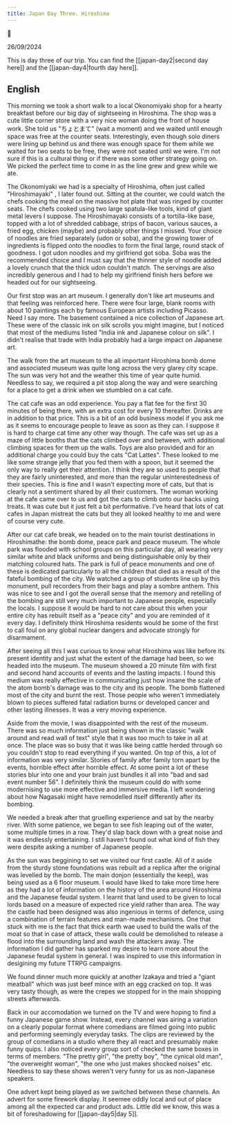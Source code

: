 ```yaml
---
title: Japan Day Three. Hiroshima
---
```


🌱

26/09/2024

This is day three of our trip. You can find the [[japan-day2|second day here]] and the [[japan-day4|fourth day here]].

## English

This morning we took a short walk to a local Okonomiyaki shop for a hearty breakfast before our big day of sightseeing in Hiroshima. The shop was a cute little corner store with a very nice woman doing the front of house work. She told us "ちょとまて" (wait a moment) and we waited until enough space was free at the counter seats. Interestingly, even though solo diners were lining up behind us and there was enough space for them while we waited for two seats to be free, they were not seated until we were. I'm not sure if this is a cultural thing or if there was some other strategy going on. We picked the perfect time to come in as the line grew and grew while we ate.

The Okonomiyaki we had is a specialty of Hiroshima, often just called "Hiroshimayaki" , I later found out. Sitting at the counter, we could watch the chefs cooking the meal on the massive hot plate that was ringed by counter seats. The chefs cooked using two large spatula-like tools, kind of giant metal levers I suppose. The Hiroshimayaki consists of a tortilla-like base, topped with a lot of shredded cabbage, strips of bacon, various sauces, a fried egg, chicken (maybe) and probably other things I missed. Your choice of noodles are fried separately (udon or soba), and the growing tower of ingredients is flipped onto the noodles to form the final large, round stack of goodness. I got udon noodles and my girlfriend got soba. Soba was the recommended choice and I must say that the thinner style of noodle added a lovely crunch that the thick udon couldn't match. The servings are also incredibly generous and I had to help my girlfriend finish hers before we headed out for our sightseeing.

Our first stop was an art museum. I generally don't like art museums and that feeling was reinforced here. There were four large, blank rooms with about 10 paintings each by famous European artists including Picasso. Need I say more. The basement contained a nice collection of Japanese art. These were of the classic ink on silk scrolls you might imagine, but I noticed that most of the mediums listed "India ink and Japanese colour on silk". I didn't realise that trade with India probably had a large impact on Japanese art. 

The walk from the art museum to the all important Hiroshima bomb dome and associated museum was quite long across the very glarey city scape. The sun was very hot and the weather this time of year quite humid. Needless to say, we required a pit stop along the way and were searching for a place to get a drink when we stumbled on a cat cafe.

The cat cafe was an odd experience. You pay a flat fee for the first 30 minutes of being there, with an extra cost for every 10 thereafter. Drinks are in addition to that price. This is a bit of an odd business model if you ask me as it seems to encourage people to leave as soon as they can. I suppose it is hard to charge cat time any other way though. The cafe was set up as a maze of little booths that the cats climbed over and between, with additional climbing spaces for them up the walls. Toys are also provided and for an additional charge you could buy the cats "Cat Lattes". These looked to me like some strange jelly that you fed them with a spoon, but it seemed the only way to really get their attention. I think they are so used to people that they are fairly uninterested, and more than the regular uninterestedness of their species. This is fine and I wasn't expecting more of cats, but that is clearly not a sentiment shared by all their customers. The woman working at the cafe came over to us and got the cats to climb onto our backs using treats. It was cute but it just felt a bit performative. I've heard that lots of cat cafes in Japan mistreat the cats but they all looked healthy to me and were of course very cute.

After our cat cafe break, we headed on to the main tourist destinations in Hiroshimathe: the bomb dome, peace park and peace museum. The whole park was flooded with school groups on this particular day, all wearing very similar white and black uniforms and being distinguishable only by their matching coloured hats. The park is full of peace monuments and one of these is dedicated particularly to all the children that died as a result of the fateful bombing of the city. We watched a group of students line up by this monument, pull recorders from their bags and play a sombre anthem. This was nice to see and I got the overall sense that the memory and retelling of the bombing are still very much important to Japanese people, especially the locals. I suppose it would be hard to not care about this when your entire city has rebuilt itself as a "peace city" and you are reminded of it every day. I definitely think Hiroshima residents would be some of the first to call foul on any global nuclear dangers and advocate strongly for disarmament.

After seeing all this I was curious to know what Hiroshima was like before its present identity and just what the extent of the damage had been, so we headed into the museum. The museum showed a 20 minute film with first and second hand accounts of events and the lasting impacts. I found this medium was really effective in communicating just how insane the scale of the atom bomb's damage was to the city and its people. The bomb flattened most of the city and burnt the rest. Those people who weren't immediately blown to pieces suffered fatal radiation burns or developed cancer and other lasting illnesses. It was a very moving experience.

Aside from the movie, I was disappointed with the rest of the museum. There was so much information just being shown in the classic "walk around and read wall of text" style that it was too much to take in all at once. The place was so busy that it was like being cattle herded through so you couldn't stop to read everything if you wanted. On top of this, a lot of information was very similar. Stories of family after family torn apart by the events, horrible effect after horrible effect. At some point a lot of these stories blur into one and your brain just bundles it all into "bad and sad event number 56". I definitely think the museum could do with some modernising to use more effective and immersive media. I left wondering about how Nagasaki might have remodelled itself differently after its bombing.

We needed a break after that gruelling experience and sat by the nearby river. With some patience, we began to see fish leaping out of the water, some multiple times in a row. They'd slap back down with a great noise and it was endlessly entertaining. I still haven't found out what kind of fish they were despite asking a number of Japanese people.

As the sun was beggining to set we visited our first castle. All of it aside from the sturdy stone foundations was rebuilt ad a replica after the original was levelled by the bomb. The main donjon (essentially the keep), was being used as a 6 floor museum. I would have liked to take more time here as they had a lot of information on the history of the area around Hiroshima and the Japanese feudal system. I learnt that land used to be given to local lords based on a measure of expected rice yield rather than area. The way the castle had been designed was also ingenious in terms of defence, using a combination of terrain features and man-made mechanisms. One that stuck with me is the fact that thick earth wae used to build the walls of the moat so that in case of attack, these walls could be demolished to release a flood into the surrounding land and wash the attackers away. The information I did gather has sparked my desire to learn more about the Japanese feudal system in general. I was inspired to use this information in desigining my future TTRPG campaigns.

We found dinner much more quickly at another Izakaya and tried a "giant meatball" which was just beef mince with an egg cracked on top. It was very tasty though, as were the crepes we stopped for in the main shopping streets afterwards.

Back in our accomodation we turned on the TV and were hoping to find a funny Japanese game show. Instead, every channel was airing a variation on a clearly popular format where comedians are filmed going into public and performing seemingly everyday tasks. The clips are reviewed by the group of comedians in a studio where they all react and presumably make funny quips. I also noticed every group sort of checked the same boxes in terms of members. "The pretty girl", "the pretty boy", "the cynical old man", "the overweight woman", "the one who just makes shocked noises" etc. Needless to say these shows weren't very funny for us as non-Japanese speakers.

One advert kept being played as we switched between these channels. An advert for some firework display. It seemee oddly local and out of place among all the expected car and product ads. Little did we know, this was a bit of foreshadowing for [[japan-day5|day 5]].